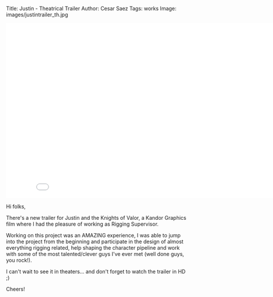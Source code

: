 Title: Justin - Theatrical Trailer
Author: Cesar Saez
Tags: works
Image: images/justintrailer_th.jpg

<div class="flex-video widescreen">
    <iframe width="853" height="480" src="//www.youtube-nocookie.com/embed/nJPlEoXdfVw?rel=0" frameborder="0" allowfullscreen></iframe>
</div>

Hi folks,

There's a new trailer for Justin and the Knights of Valor, a Kandor
Graphics film where I had the pleasure of working as Rigging
Supervisor.

Working on this project was an AMAZING experience, I was able to jump
into the project from the beginning and participate in the design of
almost everything rigging related, help shaping the character pipeline
and work with some of the most talented/clever guys I've ever met (well
done guys, you rock!).

I can't wait to see it in theaters... and don't forget to watch the
trailer in HD ;)

Cheers!
